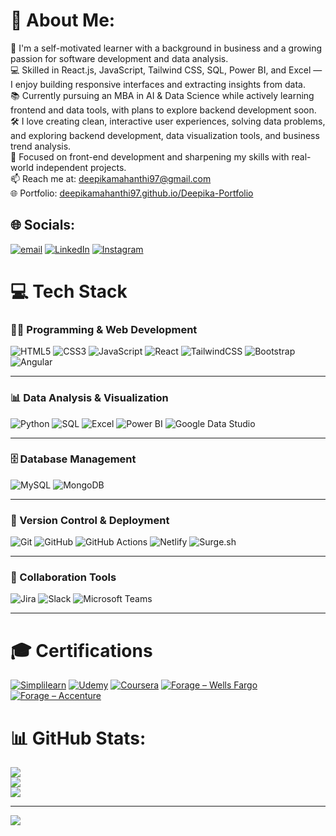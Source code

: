 # 👋 About Me:
🎯 I'm a self-motivated learner with a background in business and a growing passion for software development and data analysis.  
💻 Skilled in React.js, JavaScript, Tailwind CSS, SQL, Power BI, and Excel — I enjoy building responsive interfaces and extracting insights from data.  
📚 Currently pursuing an MBA in AI & Data Science while actively learning frontend and data tools, with plans to explore backend development soon.  
🛠️ I love creating clean, interactive user experiences, solving data problems, and exploring backend development, data visualization tools, and business trend analysis.  
🚀 Focused on front-end development and sharpening my skills with real-world independent projects.  
📫 Reach me at: deepikamahanthi97@gmail.com  
🌐 Portfolio: [deepikamahanthi97.github.io/Deepika-Portfolio](https://deepikamahanthi97.github.io/Deepika-Portfolio)


## 🌐 Socials:
[![email](https://img.shields.io/badge/Email-D14836?logo=gmail&logoColor=white)](mailto:deepikamahanthi97@gmail.com) [![LinkedIn](https://img.shields.io/badge/LinkedIn-%230077B5.svg?logo=linkedin&logoColor=white)](https://linkedin.com/in/deepika-mahanthi97-b1244b199) [![Instagram](https://img.shields.io/badge/Instagram-%23E4405F.svg?logo=Instagram&logoColor=white)](https://instagram.com/deepika_mahanthi.97) 

# 💻 Tech Stack

### 🧑‍💻 Programming & Web Development  
![HTML5](https://img.shields.io/badge/html5-%23E34F26.svg?style=flat-square&logo=html5&logoColor=white)
![CSS3](https://img.shields.io/badge/css3-%231572B6.svg?style=flat-square&logo=css3&logoColor=white)
![JavaScript](https://img.shields.io/badge/javascript-%23323330.svg?style=flat-square&logo=javascript&logoColor=%23F7DF1E)
![React](https://img.shields.io/badge/react-%2320232a.svg?style=flat-square&logo=react&logoColor=%2361DAFB)
![TailwindCSS](https://img.shields.io/badge/tailwindcss-%2338B2AC.svg?style=flat-square&logo=tailwind-css&logoColor=white)
![Bootstrap](https://img.shields.io/badge/bootstrap-%238511FA.svg?style=flat-square&logo=bootstrap&logoColor=white)
![Angular](https://img.shields.io/badge/angular-%23DD0031.svg?style=flat-square&logo=angular&logoColor=white)

---

### 📊 Data Analysis & Visualization  
![Python](https://img.shields.io/badge/python-%2314354C.svg?style=flat-square&logo=python&logoColor=white)
![SQL](https://img.shields.io/badge/sql-%2300f.svg?style=flat-square&logo=postgresql&logoColor=white)
![Excel](https://img.shields.io/badge/Microsoft%20Excel-217346.svg?style=flat-square&logo=microsoft-excel&logoColor=white)
![Power BI](https://img.shields.io/badge/powerbi-%23F2C811.svg?style=flat-square&logo=powerbi&logoColor=black)
![Google Data Studio](https://img.shields.io/badge/google%20data%20studio-%2300A4EF.svg?style=flat-square&logo=googleanalytics&logoColor=white)

---

### 🗄️ Database Management  
![MySQL](https://img.shields.io/badge/mysql-4479A1.svg?style=flat-square&logo=mysql&logoColor=white)
![MongoDB](https://img.shields.io/badge/MongoDB-%234ea94b.svg?style=flat-square&logo=mongodb&logoColor=white)

---

### 🚀 Version Control & Deployment  
![Git](https://img.shields.io/badge/git-%23F05033.svg?style=flat-square&logo=git&logoColor=white)
![GitHub](https://img.shields.io/badge/github-%23121011.svg?style=flat-square&logo=github&logoColor=white)
![GitHub Actions](https://img.shields.io/badge/github%20actions-%232671E5.svg?style=flat-square&logo=githubactions&logoColor=white)
![Netlify](https://img.shields.io/badge/netlify-%23000000.svg?style=flat-square&logo=netlify&logoColor=#00C7B7)
![Surge.sh](https://img.shields.io/badge/surge.sh-%23f07.svg?style=flat-square&logo=surge&logoColor=white)

---

### 🤝 Collaboration Tools  
![Jira](https://img.shields.io/badge/jira-%230A0FFF.svg?style=flat-square&logo=jira&logoColor=white)
![Slack](https://img.shields.io/badge/slack-%234A154B.svg?style=flat-square&logo=slack&logoColor=white)
![Microsoft Teams](https://img.shields.io/badge/microsoft%20teams-%237A6EF6.svg?style=flat-square&logo=microsoft-teams&logoColor=white)

---

# 🎓 Certifications

[![Simplilearn](https://img.shields.io/badge/Simplilearn-FF6C00?style=flat-square)](https://www.simplilearn.com/skillup-certificate-landing?token=eyJjb3Vyc2VfaWQiOiIxOTEwIiwiY2VydGlmaWNhdGVfdXJsIjoiaHR0cHM6XC9cL2NlcnRpZmljYXRlcy5zaW1wbGljZG4ubmV0XC9zaGFyZVwvODA0MjI4NF83MzcwNDQ3MTc0MjAyNjk2ODk0OS5wbmciLCJ1c2VybmFtZSI6Ik1haGFudGhpIFNpdmEgRGVlcGlrYSJ9&utm_source=shared-certificate&utm_medium=lms&utm_campaign=shared-certificate-promotion)
[![Udemy](https://img.shields.io/badge/Udemy-A435F0?style=flat-square&logo=Udemy&logoColor=white)](https://www.udemy.com/certificate/UC-a096646e-cf79-4536-89c9-c37d7c524ced/)
[![Coursera](https://img.shields.io/badge/Coursera-0056D2?style=flat-square&logo=Coursera&logoColor=white)](https://www.coursera.org/account/accomplishments/verify/ZRDPDP6DNEU5)
[![Forage – Wells Fargo](https://img.shields.io/badge/Forage%20Wells%20Fargo-0046FF?style=flat-square)](https://forage-uploads-prod.s3.amazonaws.com/completion-certificates/Wells%20Fargo/9Wvq4L2WCFQDyyPp3_Wells%20Fargo_ot6RnPHhn5as496Rr_1725436597671_completion_certificate.pdf)
[![Forage – Accenture](https://img.shields.io/badge/Forage%20Accenture-0046FF?style=flat-square)](https://forage-uploads-prod.s3.amazonaws.com/completion-certificates/Accenture%20Nordics/PxenP4rHNE6Bh4nQz_Accenture%20Nordics_ot6RnPHhn5as496Rr_1698671158648_completion_certificate.pdf)


# 📊 GitHub Stats:
![](https://github-readme-stats.vercel.app/api?username=deepikamahanthi97&theme=merko&hide_border=false&include_all_commits=true)<br/>
![](https://nirzak-streak-stats.vercel.app/?user=deepikamahanthi97&theme=merko&hide_border=false)<br/>
![](https://github-readme-stats.vercel.app/api/top-langs/?username=deepikamahanthi97&theme=merko&hide_border=false&include_all_commits=true&count_private=true&layout=compact)

---
[![](https://visitcount.itsvg.in/api?id=deepikamahanthi97&icon=7&color=0)](https://visitcount.itsvg.in)

<!-- Proudly created with GPRM ( https://gprm.itsvg.in ) -->

<!-- Proudly created with GPRM ( https://gprm.itsvg.in ) -->
